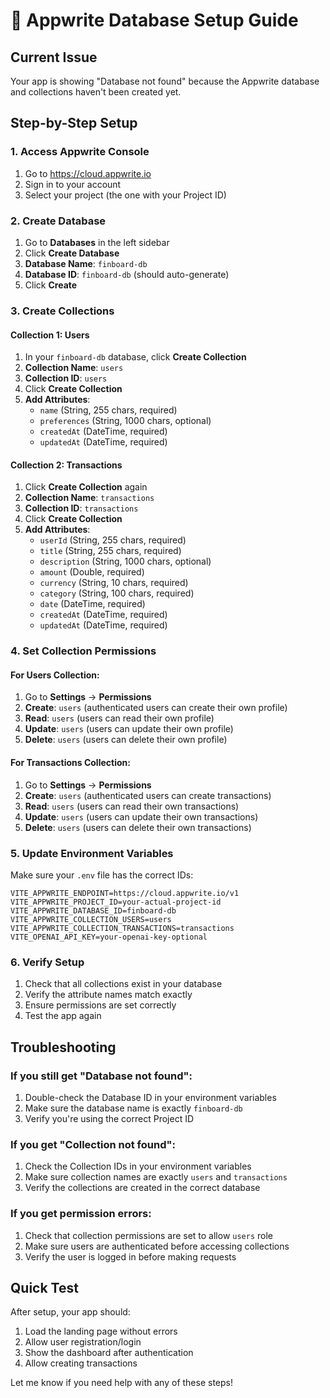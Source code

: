 # 🚀 Appwrite Database Setup Guide

## Current Issue
Your app is showing "Database not found" because the Appwrite database and collections haven't been created yet.

## Step-by-Step Setup

### 1. Access Appwrite Console
1. Go to https://cloud.appwrite.io
2. Sign in to your account
3. Select your project (the one with your Project ID)

### 2. Create Database
1. Go to **Databases** in the left sidebar
2. Click **Create Database**
3. **Database Name**: `finboard-db`
4. **Database ID**: `finboard-db` (should auto-generate)
5. Click **Create**

### 3. Create Collections

#### Collection 1: Users
1. In your `finboard-db` database, click **Create Collection**
2. **Collection Name**: `users`
3. **Collection ID**: `users`
4. Click **Create Collection**
5. **Add Attributes**:
   - `name` (String, 255 chars, required)
   - `preferences` (String, 1000 chars, optional)
   - `createdAt` (DateTime, required)
   - `updatedAt` (DateTime, required)

#### Collection 2: Transactions
1. Click **Create Collection** again
2. **Collection Name**: `transactions`
3. **Collection ID**: `transactions`
4. Click **Create Collection**
5. **Add Attributes**:
   - `userId` (String, 255 chars, required)
   - `title` (String, 255 chars, required)
   - `description` (String, 1000 chars, optional)
   - `amount` (Double, required)
   - `currency` (String, 10 chars, required)
   - `category` (String, 100 chars, required)
   - `date` (DateTime, required)
   - `createdAt` (DateTime, required)
   - `updatedAt` (DateTime, required)

### 4. Set Collection Permissions

#### For Users Collection:
1. Go to **Settings** → **Permissions**
2. **Create**: `users` (authenticated users can create their own profile)
3. **Read**: `users` (users can read their own profile)
4. **Update**: `users` (users can update their own profile)
5. **Delete**: `users` (users can delete their own profile)

#### For Transactions Collection:
1. Go to **Settings** → **Permissions**
2. **Create**: `users` (authenticated users can create transactions)
3. **Read**: `users` (users can read their own transactions)
4. **Update**: `users` (users can update their own transactions)
5. **Delete**: `users` (users can delete their own transactions)

### 5. Update Environment Variables
Make sure your `.env` file has the correct IDs:

```env
VITE_APPWRITE_ENDPOINT=https://cloud.appwrite.io/v1
VITE_APPWRITE_PROJECT_ID=your-actual-project-id
VITE_APPWRITE_DATABASE_ID=finboard-db
VITE_APPWRITE_COLLECTION_USERS=users
VITE_APPWRITE_COLLECTION_TRANSACTIONS=transactions
VITE_OPENAI_API_KEY=your-openai-key-optional
```

### 6. Verify Setup
1. Check that all collections exist in your database
2. Verify the attribute names match exactly
3. Ensure permissions are set correctly
4. Test the app again

## Troubleshooting

### If you still get "Database not found":
1. Double-check the Database ID in your environment variables
2. Make sure the database name is exactly `finboard-db`
3. Verify you're using the correct Project ID

### If you get "Collection not found":
1. Check the Collection IDs in your environment variables
2. Make sure collection names are exactly `users` and `transactions`
3. Verify the collections are created in the correct database

### If you get permission errors:
1. Check that collection permissions are set to allow `users` role
2. Make sure users are authenticated before accessing collections
3. Verify the user is logged in before making requests

## Quick Test
After setup, your app should:
1. Load the landing page without errors
2. Allow user registration/login
3. Show the dashboard after authentication
4. Allow creating transactions

Let me know if you need help with any of these steps!
